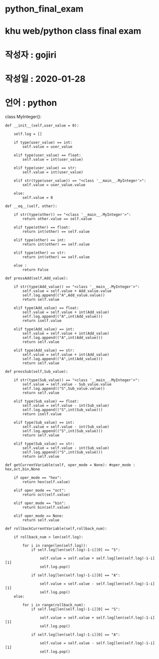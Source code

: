 # python_final_exam
# khu web/python class final exam
# 작성자 : gojiri
# 작성일 : 2020-01-28
# 언어 : python

class MyInteger():
    
    def __init__(self,user_value = 0):
        
        self.log = []
        
        if type(user_value) == int:
            self.value = user_value
        
        elif type(user_value) == float:
            self.value = int(user_value)
        
        elif type(user_value) == str:
            self.value = int(user_value)
            
        elif str(type(user_value)) == "<class '__main__.MyInteger'>":
            self.value = user_value.value
        
        else:
            self.value = 0
    
    def __eq__(self, other):
        
        if str(type(other)) == "<class '__main__.MyInteger'>":
            return other.value == self.value
        
        elif type(other) == float:
            return int(other) == self.value
        
        elif type(other) == int:
            return int(other) == self.value
        
        elif type(other) == str:
            return int(other) == self.value
        
        else :
            return False
    
    def pressAdd(self,Add_value):
        
        if str(type(Add_value)) == "<class '__main__.MyInteger'>":
            self.value = self.value + Add_value.value
            self.log.append(("A",Add_value.value))
            return self.value
        
        elif type(Add_value) == float:
            self.value = self.value + int(Add_value)
            self.log.append(("A",int(Add_value)))
            return iself.value
        
        elif type(Add_value) == int:
            self.value = self.value + int(Add_value)
            self.log.append(("A",int(Add_value)))
            return self.value
        
        elif type(Add_value) == str:
            self.value = self.value + int(Add_value)
            self.log.append(("A",int(Add_value)))
            return self.value
    
    def pressSub(self,Sub_value):
        
        if str(type(Sub_value)) == "<class '__main__.MyInteger'>":
            self.value = self.value - Sub_value.value
            self.log.append(("S",Sub_value.value))
            return self.value
        
        elif type(Sub_value) == float:
            self.value = self.value - int(Sub_value)
            self.log.append(("S",int(Sub_value)))
            return iself.value
        
        elif type(Sub_value) == int:
            self.value = self.value - int(Sub_value)
            self.log.append(("S",int(Sub_value)))
            return self.value
        
        elif type(Sub_value) == str:
            self.value = self.value - int(Sub_value)
            self.log.append(("S",int(Sub_value)))
            return self.value
    
    def getCurrentVariable(self, oper_mode = None): #oper_mode : hex,oct,bin,None
        
        if oper_mode == "hex":
            return hex(self.value)
        
        elif oper_mode == "oct":
            return oct(self.value)
        
        elif oper_mode == "bin":
            return bin(self.value)
            
        elif oper_mode == None:
            return self.value
    
    def rollbackCurrentVariable(self,rollback_num):
        
        if rollback_num > len(self.log):
            
            for i in range(len(self.log)):
                if self.log[len(self.log)-1-i][0] == "S":
                    
                    self.value = self.value + self.log[len(self.log)-1-i][1]
                    self.log.pop()
                    
                if self.log[len(self.log)-1-i][0] == "A":
                    
                    self.value = self.value - self.log[len(self.log)-1-i][1]
                    self.log.pop()
        else:
            
            for i in range(rollback_num):
                if self.log[len(self.log)-1-i][0] == "S":
                    
                    self.value = self.value + self.log[len(self.log)-1-i][1]
                    self.log.pop()
                    
                if self.log[len(self.log)-1-i][0] == "A":
                    
                    self.value = self.value - self.log[len(self.log)-1-i][1]
                    self.log.pop()
